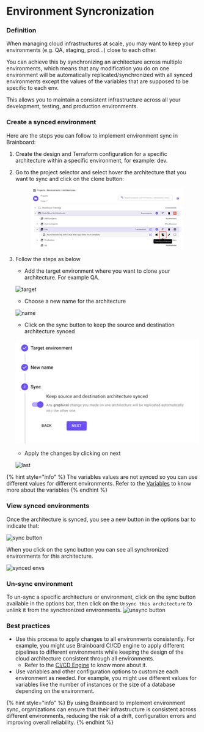 # Environment Syncronization

### Definition

When managing cloud infrastructures at scale, you may want to keep your environments (e.g. QA, staging, prod...) close to each other.

You can achieve this by synchronizing an architecture across multiple environments, which means that any modification you do on one environment will be automatically replicated/synchronized with all synced environments except the values of the variables that are supposed to be specific to each env.

This allows you to maintain a consistent infrastructure across all your development, testing, and production environments.

### Create a synced environment

Here are the steps you can follow to implement environment sync in Brainboard:

1. Create the design and Terraform configuration for a specific architecture within a specific environment, for example: dev.
2.  Go to the project selector and select hover the architecture that you want to sync and click on the clone button:&#x20;

    <figure><img src="../.gitbook/assets/clone (1).png" alt=""><figcaption></figcaption></figure>
3.  Follow the steps as below

    * Add the target environment where you want to clone your architecture. For example QA.

    ![target](../.gitbook/assets/target\_environment.png)

    * Choose a new name for the architecture

    ![name](../.gitbook/assets/add\_name.png)

    * Click on the sync button to keep the source and destination architecture synced

    ![sync](<../.gitbook/assets/sync (1).png>)

    * Apply the changes by clicking on next

    ![last](../.gitbook/assets/last\_step.png)

{% hint style="info" %}
The variables values are not synced so you can use different values for different environments. Refer to the [Variables](../input-output/variables.md) to know more about the variables
{% endhint %}

### View synced environments

Once the architecture is synced, you see a new button in the options bar to indicate that:

![sync button](../.gitbook/assets/sync\_button.png)

When you click on the sync button you can see all synchronized environments for this architecture.

![synced envs](../.gitbook/assets/synced\_envs.png)

### Un-sync environment

To un-sync a specific architecture or environment, click on the sync button available in the options bar, then click on the `Unsync this architecture` to unlink it from the synchronized environments. ![unsync button](../.gitbook/assets/unsync\_button.png)

### Best practices

* Use this process to apply changes to all environments consistently. For example, you might use Brainboard CI/CD engine to apply different pipelines to different environments while keeping the design of the cloud architecture consistent through all environments.
  * Refer to the [CI/CD Engine](../ci-cd-engine/) to know more about it.
* Use variables and other configuration options to customize each environment as needed. For example, you might use different values for variables like the number of instances or the size of a database depending on the environment.

{% hint style="info" %}
By using Brainboard to implement environment sync, organizations can ensure that their infrastructure is consistent across different environments, reducing the risk of a drift, configuration errors and improving overall reliability.
{% endhint %}
